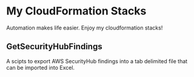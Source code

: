 # My CloudFormation Stacks

Automation makes life easier. Enjoy my cloudformation stacks!

## GetSecurityHubFindings

A scipts to export AWS SecurityHub findings into a tab delimited file that can be imported into Excel.